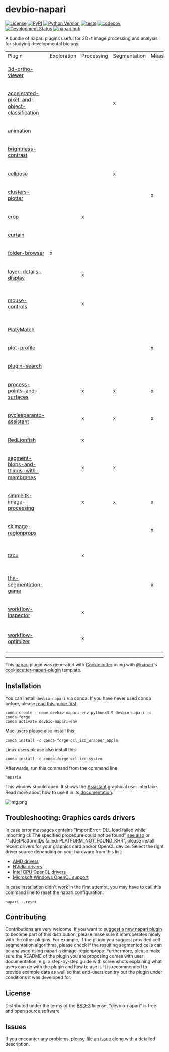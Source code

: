 # devbio-napari

[![License](https://img.shields.io/pypi/l/devbio-napari.svg?color=green)](https://github.com/haesleinhuepf/devbio-napari/raw/master/LICENSE)
[![PyPI](https://img.shields.io/pypi/v/devbio-napari.svg?color=green)](https://pypi.org/project/devbio-napari)
[![Python Version](https://img.shields.io/pypi/pyversions/devbio-napari.svg?color=green)](https://python.org)
[![tests](https://github.com/haesleinhuepf/devbio-napari/workflows/tests/badge.svg)](https://github.com/haesleinhuepf/napari-plot-profile/actions)
[![codecov](https://codecov.io/gh/haesleinhuepf/devbio-napari/branch/master/graph/badge.svg)](https://codecov.io/gh/haesleinhuepf/devbio-napari)
[![Development Status](https://img.shields.io/pypi/status/devbio-napari.svg)](https://en.wikipedia.org/wiki/Software_release_life_cycle#Alpha)
[![napari hub](https://img.shields.io/endpoint?url=https://api.napari-hub.org/shields/devbio-napari)](https://napari-hub.org/plugins/devbio-napari)


A bundle of napari plugins useful for 3D+t image processing and analysis for studying developmental biology.

<table>

<tr><td>Plugin</td>
<td>Exploration</td>
<td>Processing</td>
<td>Segmentation</td>
<td>Measurements</td>
<td>Classification</td>
<td>Visualization</td>
<td>Other</td></tr>

<tr><td>  

[3d-ortho-viewer](https://www.napari-hub.org/plugins/napari-3d-ortho-viewer)

</td>
<td> </td>
<td> </td>
<td> </td>
<td> </td>
<td> </td>
<td>x</td>
<td></td></tr>

<tr><td>  

[accelerated-pixel-and-object-classification](https://www.napari-hub.org/plugins/napari-accelerated-pixel-and-object-classification)

</td>
<td> </td>
<td> </td>
<td>x</td>
<td> </td>
<td>x</td>
<td> </td>
<td> </td></tr>


<tr><td>  

[animation](https://www.napari-hub.org/plugins/napari-animation)

</td>
<td> </td>
<td> </td>
<td> </td>
<td> </td>
<td> </td>
<td>x</td>
<td></td></tr>

<tr><td>  

[brightness-contrast](https://www.napari-hub.org/plugins/napari-brightness-contrast)

</td>
<td> </td>
<td> </td>
<td> </td>
<td> </td>
<td> </td>
<td>x</td>
<td> </td></tr>



<tr><td>  

[cellpose](https://www.napari-hub.org/plugins/cellpose-napari)

</td>
<td> </td>
<td> </td>
<td>x</td>
<td> </td>
<td> </td>
<td> </td>
<td> </td></tr>


<tr><td>  

[clusters-plotter](https://www.napari-hub.org/plugins/napari-clusters-plotter)

</td>
<td> </td>
<td> </td>
<td> </td>
<td>x</td>
<td>x</td>
<td> </td>
<td> </td></tr>


<tr><td>  

[crop](https://www.napari-hub.org/plugins/napari-crop)

</td>
<td> </td>
<td>x</td>
<td> </td>
<td> </td>
<td> </td>
<td> </td>
<td> </td></tr>


<tr><td>  

[curtain](https://www.napari-hub.org/plugins/napari-curtain)

</td>
<td> </td>
<td> </td>
<td> </td>
<td> </td>
<td> </td>
<td>x</td>
<td></td></tr>


<tr><td>  

[folder-browser](https://www.napari-hub.org/plugins/napari-folder-browser)

</td>
<td>x</td>
<td> </td>
<td> </td>
<td> </td>
<td> </td>
<td> </td>
<td> </td></tr>


<tr><td>  

[layer-details-display](https://www.napari-hub.org/plugins/napari-layer-details-display)

</td>
<td> </td>
<td>x</td>
<td> </td>
<td> </td>
<td> </td>
<td> </td>
<td>List layer details</td></tr>

<tr><td>

[mouse-controls](https://www.napari-hub.org/plugins/napari-mouse-controls)

</td>
<td> </td>
<td>x</td>
<td> </td>
<td> </td>
<td> </td>
<td> </td>
<td>Pan through stacks, zoom by dragging</td></tr>


<tr><td>  

[PlatyMatch](https://www.napari-hub.org/plugins/PlatyMatch)

</td>
<td> </td>
<td> </td>
<td> </td>
<td> </td>
<td> </td>
<td> </td>
<td>Registration</td></tr>

<tr><td>  

[plot-profile](https://www.napari-hub.org/plugins/napari-plot-profile)

</td>
<td> </td>
<td> </td>
<td> </td>
<td>x</td>
<td> </td>
<td> </td>
<td> </td></tr>

<tr><td>  

[plugin-search](https://www.napari-hub.org/plugins/napari-plugin-search)

</td>
<td> </td>
<td> </td>
<td> </td>
<td> </td>
<td> </td>
<td> </td>
<td>Search plugins</td></tr>


<tr><td>

[process-points-and-surfaces](https://www.napari-hub.org/plugins/napari-process-points-and-surfaces)

</td>
<td> </td>
<td>x</td>
<td>x</td>
<td>x</td>
<td> </td>
<td>x</td>
<td> </td></tr>

<tr><td>  

[pyclesperanto-assistant](https://www.napari-hub.org/plugins/napari-pyclesperanto-assistant)

</td>
<td> </td>
<td>x</td>
<td>x</td>
<td>x</td>
<td> </td>
<td> </td>
<td> </td></tr>



<tr><td>  

[RedLionfish](https://www.napari-hub.org/plugins/RedLionfish)

</td>
<td> </td>
<td>x</td>
<td> </td>
<td> </td>
<td> </td>
<td> </td>
<td> </td></tr>

<tr><td>  

[segment-blobs-and-things-with-membranes](https://www.napari-hub.org/plugins/napari-segment-blobs-and-things-with-membranes)

</td>
<td> </td>
<td>x</td>
<td>x</td>
<td> </td>
<td> </td>
<td> </td>
<td> </td></tr>


<tr><td>  

[simpleitk-image-processing](https://www.napari-hub.org/plugins/napari-simpleitk-image-processing)

</td>
<td> </td>
<td>x</td>
<td>x</td>
<td>x</td>
<td> </td>
<td> </td>
<td> </td></tr>

<tr><td>  

[skimage-regionprops](https://www.napari-hub.org/plugins/napari-skimage-regionprops)

</td>
<td> </td>
<td> </td>
<td> </td>
<td>x</td>
<td> </td>
<td> </td>
<td> </td></tr>


<tr><td>  

[tabu](https://www.napari-hub.org/plugins/napari-tabu)

</td>
<td> </td>
<td>x</td>
<td> </td>
<td> </td>
<td> </td>
<td> </td>
<td>Handle multiple napari windows</td></tr>

<tr><td>

[the-segmentation-game](https://www.napari-hub.org/plugins/the-segmentation-game)

</td>
<td> </td>
<td> </td>
<td> </td>
<td>x</td>
<td> </td>
<td> </td>
<td> </td></tr>

<tr><td>  

[workflow-inspector](https://www.napari-hub.org/plugins/napari-workflow-inspector)

</td>
<td> </td>
<td>x</td>
<td> </td>
<td> </td>
<td> </td>
<td> </td>
<td>Visualize workflows</td></tr>

<tr><td>  

[workflow-optimizer](https://www.napari-hub.org/plugins/napari-workflow-optimizer)

</td>
<td> </td>
<td>x</td>
<td> </td>
<td> </td>
<td> </td>
<td> </td>
<td>Optimize image processing parameters</td></tr>



</table>

----------------------------------

This [napari] plugin was generated with [Cookiecutter] using with [@napari]'s [cookiecutter-napari-plugin] template.

## Installation

You can install `devbio-napari` via conda. If you have never used conda before, please [read this guide first](https://biapol.github.io/blog/johannes_mueller/anaconda_getting_started/).

    conda create --name devbio-napari-env python=3.9 devbio-napari -c conda-forge
    conda activate devbio-napari-env

Mac-users please also install this:

    conda install -c conda-forge ocl_icd_wrapper_apple
    
Linux users please also install this:
    
    conda install -c conda-forge ocl-icd-system

Afterwards, run this command from the command line

```
naparia
```

This window should open. It shows the [Assistant](https://www.napari-hub.org/plugins/napari-assistant) graphical user interface. 
Read more about how to use it in its [documentation](https://www.napari-hub.org/plugins/napari-assistant).

![img.png](https://github.com/haesleinhuepf/devbio-napari/raw/master/docs/screenshot.png)

## Troubleshooting: Graphics cards drivers

In case error messages contains "ImportError: DLL load failed while importing cl: The specified procedure could not be found" [see also](https://github.com/clEsperanto/pyclesperanto_prototype/issues/55) or ""clGetPlatformIDs failed: PLATFORM_NOT_FOUND_KHR", please install recent drivers for your graphics card and/or OpenCL device. Select the right driver source depending on your hardware from this list:

* [AMD drivers](https://www.amd.com/en/support)
* [NVidia drivers](https://www.nvidia.com/download/index.aspx)
* [Intel CPU OpenCL drivers](https://www.intel.com/content/www/us/en/developer/articles/tool/opencl-drivers.html#latest_CPU_runtime)
* [Microsoft Windows OpenCL support](https://www.microsoft.com/en-us/p/opencl-and-opengl-compatibility-pack/9nqpsl29bfff)

In case installation didn't work in the first attempt, you may have to call this command line to reset the napari configuration:

```
napari --reset
```

## Contributing

Contributions are very welcome. 
If you want to [suggest a new napari plugin](https://github.com/haesleinhuepf/devbio-napari/pulls) to become part of this distribution, please make sure it interoperates nicely with the other plugins. 
For example, if the plugin you suggest provided cell segmentation algorithms, please check if the resulting segmented cells can be analysed using napari-skimage-regionprops.
Furthermore, please make sure the README of the plugin you are proposing comes with user documentation, e.g. a step-by-step guide with screenshots explaining what users can do with the plugin and how to use it. 
It is recommended to provide example data as well so that end-users can try out the plugin under conditions it was developed for.

## License

Distributed under the terms of the [BSD-3] license,
"devbio-napari" is free and open source software

## Issues

If you encounter any problems, please [file an issue] along with a detailed description.

[napari]: https://github.com/napari/napari
[Cookiecutter]: https://github.com/audreyr/cookiecutter
[@napari]: https://github.com/napari
[MIT]: http://opensource.org/licenses/MIT
[BSD-3]: http://opensource.org/licenses/BSD-3-Clause
[GNU GPL v3.0]: http://www.gnu.org/licenses/gpl-3.0.txt
[GNU LGPL v3.0]: http://www.gnu.org/licenses/lgpl-3.0.txt
[Apache Software License 2.0]: http://www.apache.org/licenses/LICENSE-2.0
[Mozilla Public License 2.0]: https://www.mozilla.org/media/MPL/2.0/index.txt
[cookiecutter-napari-plugin]: https://github.com/napari/cookiecutter-napari-plugin
[file an issue]: https://github.com/haesleinhuepf/devbio/issues
[napari]: https://github.com/napari/napari
[tox]: https://tox.readthedocs.io/en/latest/
[pip]: https://pypi.org/project/pip/
[PyPI]: https://pypi.org/
